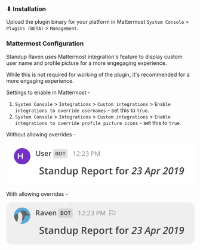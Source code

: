 ### ⬇ Installation

Upload the plugin binary for your platform in Mattermost `System Console` > `Plugins (BETA)` > `Management`.

### Mattermost Configuration

Standup Raven uses Mattermost integration's feature to display custom user name and profile picture
for a more engegaging experience.

While this is not required for working of the plugin, it's recommended for a more engaging experience.

Settings to enable in Mattermost -

1. `System Console` > `Integrations` > `Custom integrations` > `Enable integrations to override usernames` - set this to `true`. 
1. `System Console` > `Integrations` > `Custom integrations` > `Enable integrations to override profile picture icons` - set this to `true`.

Without allowing overrides - 

![](assets/images/no_allow_override.png)

With allowing overrides -

![](assets/images/allow_override.png)
